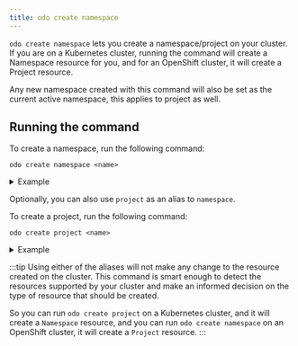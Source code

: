 ```yaml
---
title: odo create namespace
---
```


`odo create namespace` lets you create a namespace/project on your cluster. If you are on a Kubernetes cluster, running the command will create a Namespace resource for you, and for an OpenShift cluster, it will create a Project resource.

Any new namespace created with this command will also be set as the current active namespace, this applies to project as well.

## Running the command
To create a namespace, run the following command:
```shell
odo create namespace <name>
```
<details>
<summary>Example</summary>

import CreateNamespace  from './docs-mdx/create-namespace/create_namespace.mdx';

<CreateNamespace />

</details>


Optionally, you can also use `project` as an alias to `namespace`.

To create a project, run the following command:
```shell
odo create project <name>
```
<details>
<summary>Example</summary>

import CreateProject from './docs-mdx/create-namespace/create_project.mdx';

<CreateProject />

</details>


:::tip
Using either of the aliases will not make any change to the resource created on the cluster. This command is smart enough to detect the resources supported by your cluster and make an informed decision on the type of resource that should be created.

So you can run `odo create project` on a Kubernetes cluster, and it will create a `Namespace` resource, and you can run `odo create namespace` on an OpenShift cluster, it will create a `Project` resource.
:::
